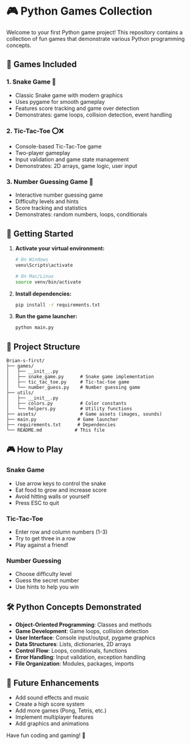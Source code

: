 # 🎮 Python Games Collection

Welcome to your first Python game project! This repository contains a collection of fun games that demonstrate various Python programming concepts.

## 🎯 Games Included

### 1. Snake Game 🐍
- Classic Snake game with modern graphics
- Uses pygame for smooth gameplay
- Features score tracking and game over detection
- Demonstrates: game loops, collision detection, event handling

### 2. Tic-Tac-Toe ⭕❌
- Console-based Tic-Tac-Toe game
- Two-player gameplay
- Input validation and game state management
- Demonstrates: 2D arrays, game logic, user input

### 3. Number Guessing Game 🎲
- Interactive number guessing game
- Difficulty levels and hints
- Score tracking and statistics
- Demonstrates: random numbers, loops, conditionals

## 🚀 Getting Started

1. **Activate your virtual environment:**
   ```bash
   # On Windows
   venv\Scripts\activate
   
   # On Mac/Linux
   source venv/bin/activate
   ```

2. **Install dependencies:**
   ```bash
   pip install -r requirements.txt
   ```

3. **Run the game launcher:**
   ```bash
   python main.py
   ```

## 📁 Project Structure

```
Brian-s-first/
├── games/
│   ├── __init__.py
│   ├── snake_game.py      # Snake game implementation
│   ├── tic_tac_toe.py     # Tic-tac-toe game
│   └── number_guess.py    # Number guessing game
├── utils/
│   ├── __init__.py
│   ├── colors.py          # Color constants
│   └── helpers.py         # Utility functions
├── assets/                # Game assets (images, sounds)
├── main.py               # Game launcher
├── requirements.txt      # Dependencies
└── README.md            # This file
```

## 🎮 How to Play

### Snake Game
- Use arrow keys to control the snake
- Eat food to grow and increase score
- Avoid hitting walls or yourself
- Press ESC to quit

### Tic-Tac-Toe
- Enter row and column numbers (1-3)
- Try to get three in a row
- Play against a friend!

### Number Guessing
- Choose difficulty level
- Guess the secret number
- Use hints to help you win

## 🛠️ Python Concepts Demonstrated

- **Object-Oriented Programming**: Classes and methods
- **Game Development**: Game loops, collision detection
- **User Interface**: Console input/output, pygame graphics
- **Data Structures**: Lists, dictionaries, 2D arrays
- **Control Flow**: Loops, conditionals, functions
- **Error Handling**: Input validation, exception handling
- **File Organization**: Modules, packages, imports

## 🎨 Future Enhancements

- Add sound effects and music
- Create a high score system
- Add more games (Pong, Tetris, etc.)
- Implement multiplayer features
- Add graphics and animations

Have fun coding and gaming! 🎉
